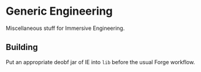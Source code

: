 # Generic Engineering
Miscellaneous stuff for Immersive Engineering.

## Building
Put an appropriate deobf jar of IE into `lib` before the usual Forge workflow.